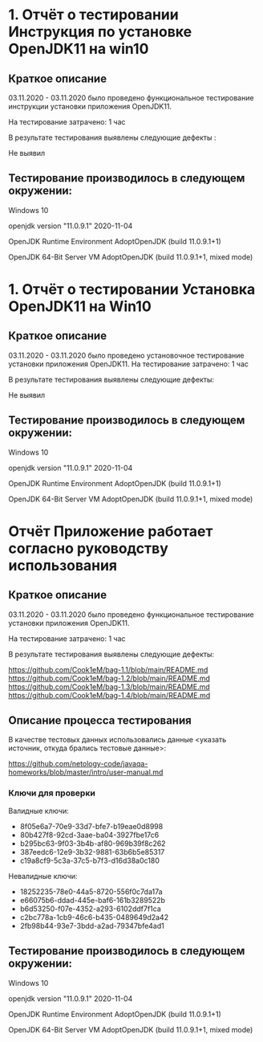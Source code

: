# 1. Отчёт о тестировании Инструкция по установке OpenJDK11 на win10
## Краткое описание
03.11.2020 - 03.11.2020 было проведено функциональное тестирование инструкции установки приложения OpenJDK11.

На тестирование затрачено: 1 час

В результате тестирования выявлены следующие дефекты :

Не выявил

## Тестирование производилось в следующем окружении:

Windows 10 

openjdk version "11.0.9.1" 2020-11-04

OpenJDK Runtime Environment AdoptOpenJDK (build 11.0.9.1+1)

OpenJDK 64-Bit Server VM AdoptOpenJDK (build 11.0.9.1+1, mixed mode)

# 1. Отчёт о тестировании Установка OpenJDK11 на Win10
## Краткое описание
03.11.2020 - 03.11.2020 было проведено установочное тестирование установки приложения OpenJDK11.
На тестирование затрачено: 1 час

В результате тестирования выявлены следующие дефекты:

Не выявил

## Тестирование производилось в следующем окружении:

Windows 10 

openjdk version "11.0.9.1" 2020-11-04

OpenJDK Runtime Environment AdoptOpenJDK (build 11.0.9.1+1)

OpenJDK 64-Bit Server VM AdoptOpenJDK (build 11.0.9.1+1, mixed mode)

# Отчёт Приложение работает согласно руководству использования
## Краткое описание
03.11.2020 - 03.11.2020 было проведено функциональное тестирование установки приложения OpenJDK11.

На тестирование затрачено: 1 час

В результате тестирования выявлены следующие дефекты:

https://github.com/Cook1eM/bag-1.1/blob/main/README.md
https://github.com/Cook1eM/bag-1.2/blob/main/README.md
https://github.com/Cook1eM/bag-1.3/blob/main/README.md
https://github.com/Cook1eM/bag-1.4/blob/main/README.md

## Описание процесса тестирования

В качестве тестовых данных использовались данные <указать источник, откуда брались тестовые данные>:

https://github.com/netology-code/javaqa-homeworks/blob/master/intro/user-manual.md

### Ключи для проверки


Валидные ключи:

* 8f05e6a7-70e9-33d7-bfe7-b19eae0d8998
* 80b427f8-92cd-3aae-ba04-3927fbe17c6
* b295bc63-9f03-3b4b-af80-969b39f8c262
* 387eedc6-12e9-3b32-9881-63b6b5e85317
* c19a8cf9-5c3a-37c5-b7f3-d16d38a0c180

Невалидные ключи:

* 18252235-78e0-44a5-8720-556f0c7da17a
* e66075b6-ddad-445e-baf6-161b3289522b
* b6d53250-f07e-4352-a293-6102ddf7f1ca
* c2bc778a-1cb9-46c6-b435-0489649d2a42
* 2fb98b44-93e7-3bdd-a2ad-79347bfe4ad1

## Тестирование производилось в следующем окружении:

Windows 10 

openjdk version "11.0.9.1" 2020-11-04

OpenJDK Runtime Environment AdoptOpenJDK (build 11.0.9.1+1)

OpenJDK 64-Bit Server VM AdoptOpenJDK (build 11.0.9.1+1, mixed mode)
